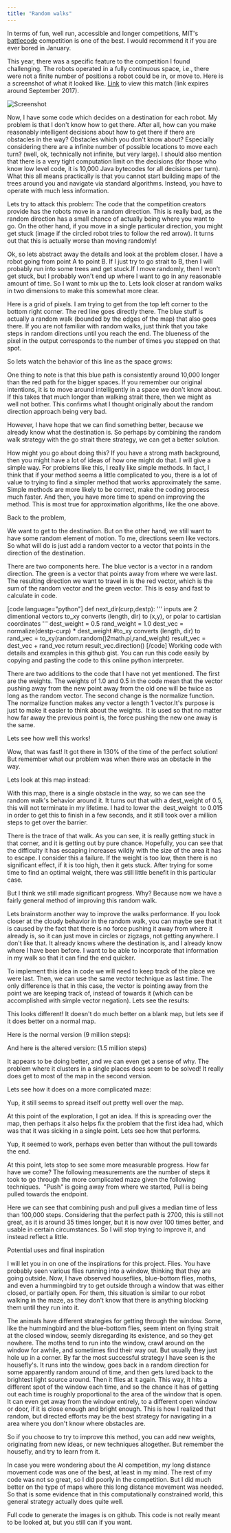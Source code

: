 ```yaml
---
title: "Random walks"
---
```


In terms of fun, well run, accessible and longer competitions, MIT's [battlecode](www.battlecode.org) competition is one of the best. I would recommend it if you are ever bored in January.

This year, there was a specific feature to the competition I found challenging. The robots operated in a fully continuous space, i.e., there were not a finite number of positions a robot could be in, or move to. Here is a screenshot of what it looked like. [Link](https://www.battlecode.org/tournaments/watch/SPRINT/1262) to view this match (link expires around September 2017).

![Screenshot]("images/random_walks/capture-1.png")

Now, I have some code which decides on a destination for each robot. My problem is that I don't know how to get there. After all, how can you make reasonably intelligent decisions about how to get there if there are obstacles in the way? Obstacles which you don't know about? Especially considering there are a infinite number of possible locations to move each turn? (well, ok, technically not infinite, but very large). I should also mention that there is a very tight computation limit on the decisions (for those who know low level code, it is 10,000 Java bytecodes for all decisions per turn). What this all means practically is that you cannot start building maps of the trees around you and navigate via standard algorithms. Instead, you have to operate with much less information.

Lets try to attack this problem: The code that the competition creators provide has the robots move in a random direction. This is really bad, as the random direction has a small chance of actually being where you want to go. On the other hand, if you move in a single particular direction, you might get stuck (image if the circled robot tries to follow the red arrow). It turns out that this is actually worse than moving randomly!

Ok, so lets abstract away the details and look at the problem closer. I have a robot going from point A to point B. If I just try to go strait to B, then I will probably run into some trees and get stuck.If I move randomly, then I won't get stuck, but I probably won't end up where I want to go in any reasonable amount of time. So I want to mix up the to. Lets look closer at random walks in two dimensions to make this somewhat more clear.

Here is a grid of pixels. I am trying to get from the top left corner to the bottom right corner. The red line goes directly there. The blue stuff is actually a random walk (bounded by the edges of the map) that also goes there. If you are not familiar with random walks, just think that you take steps in random directions until you reach the end. The blueness of the pixel in the output corresponds to the number of times you stepped on that spot.

So lets watch the behavior of this line as the space grows:









One thing to note is that this blue path is consistently around 10,000 longer than the red path for the bigger spaces. If you remember our original intentions, it is to move around intelligently in a space we don't know about. If this takes that much longer than walking strait there, then we might as well not bother. This confirms what I thought originally about the random direction approach being very bad.

However, I have hope that we can find something better, because we already know what the destination is. So perhaps by combining the random walk strategy with the go strait there strategy, we can get a better solution.

How might you go about doing this? If you have a strong math background, then you might have a lot of ideas of how one might do that. I will give a simple way. For problems like this, I really like simple methods. In fact, I think that if your method seems a little complicated to you, there is a lot of value to trying to find a simpler method that works approximately the same. Simple methods are more likely to be correct, make the coding process much faster. And then, you have more time to spend on improving the method. This is most true for approximation algorithms, like the one above.

Back to the problem,

We want to get to the destination. But on the other hand, we still want to have some random element of motion. To me, directions seem like vectors. So what will do is just add a random vector to a vector that points in the direction of the destination.



There are two components here. The blue vector is a vector in a random direction. The green is a vector that points away from where we were last. The resulting direction we want to travel in is the red vector, which is the sum of the random vector and the green vector. This is easy and fast to calculate in code.

[code language="python"]
def next_dir(curp,destp):
    '''
    inputs are 2 dimentional vectors
    to_xy converts (length, dir) to (x,y), or polar to cartisian coordinates
    '''
    dest_weight = 0.5
    rand_weight = 1.0
    dest_vec = normalize(destp-curp) * dest_weight
    #to_xy converts (length, dir) to
    rand_vec = to_xy(random.random()*2*math.pi,rand_weight)
    result_vec = dest_vec + rand_vec
    return result_vec.direction()
[/code]
Working code with details and examples in this github gist. You can run this code easily by copying and pasting the code to this online python interpreter.

There are two additions to the code that I have not yet mentioned. The first are the weights. The weights of 1.0 and 0.5 in the code mean that the vector pushing away from the new point away from the old one will be twice as long as the random vector. The second change is the normalize function. The normalize function makes any vector a length 1 vector.It's purpose is just to make it easier to think about the weights.  It is used so that no matter how far away the previous point is, the force pushing the new one away is the same.

Lets see how well this works!



Wow, that was fast! It got there in 130% of the time of the perfect solution! But remember what our problem was when there was an obstacle in the way.

Lets look at this map instead:

With this map, there is a single obstacle in the way, so we can see the random walk's behavior around it. It turns out that with a dest_weight of 0.5, this will not terminate in my lifetime. I had to lower the  dest_weight  to 0.015 in order to get this to finish in a few seconds, and it still took over a million steps to get over the barrier. 

There is the trace of that walk. As you can see, it is really getting stuck in that corner, and it is getting out by pure chance. Hopefully, you can see that the difficulty it has escaping increases wildly with the size of the area it has to escape. I consider this a failure. If the weight is too low, then there is no significant effect, if it is too high, then it gets stuck. After trying for some time to find an optimal weight, there was still little benefit in this particular case.

But I think we still made significant progress. Why? Because now we have a fairly general method of improving this random walk.

Lets brainstorm another way to improve the walks performance. If you look closer at the cloudy behavior in the random walk, you can maybe see that it is caused by the fact that there is no force pushing it away from where it already is, so it can just move in circles or zigzags, not getting anywhere. I don't like that. It already knows where the destination is, and I already know where I have been before. I want to be able to incorporate that information in my walk so that it can find the end quicker.

To implement this idea in code we will need to keep track of the place we were last. Then, we can use the same vector technique as last time. The only difference is that in this case, the vector is pointing away from the point we are keeping track of, instead of towards it (which can be accomplished with simple vector negation). Lets see the results:



This looks different! It doesn't do much better on a blank map, but lets see if it does better on a normal map.

Here is the normal version (9 million steps):

And here is the altered version: (1.5 million steps)

It appears to be doing better, and we can even get a sense of why. The problem where it clusters in a single places does seem to be solved! It really does get to most of the map in the second version.

Lets see how it does on a more complicated maze:



Yup, it still seems to spread itself out pretty well over the map.

At this point of the exploration, I got an idea. If this is spreading over the map, then perhaps it also helps fix the problem that the first idea had, which was that it was sicking in a single point. Lets see how that performs.


Yup, it seemed to work, perhaps even better than without the pull towards the end.

At this point, lets stop to see some more measurable progress. How far have we come? The following measurements are the number of steps it took to go through the more complicated maze given the following techniques.  "Push" is going away from where we started, Pull is being pulled towards the endpoint.



Here we can see that combining push and pull gives a median time of less than 100,000 steps. Considering that the perfect path is 2700, this is still not great, as it is around 35 times longer, but it is now over 100 times better, and usable in certain circumstances. So I will stop trying to improve it, and instead reflect a little.

Potential uses and final inspiration

I will let you in on one of the inspirations for this project. Flies. You have probably seen various flies running into a window, thinking that they are going outside. Now, I have observed houseflies, blue-bottom flies, moths, and even a hummingbird try to get outside through a window that was either closed, or partially open. For them, this situation is similar to our robot walking in the maze, as they don't know that there is anything blocking them until they run into it.

The animals have different strategies for getting through the window. Some, like the hummingbird and the blue-bottom flies, seem intent on flying strait at the closed window, seemly disregarding its existence, and so they get nowhere. The moths tend to run into the window, crawl around on the window for awhile, and sometimes find their way out. But usually they just hole up in a corner. By far the most successful strategy I have seen is the housefly's. It runs into the window, goes back in a random direction for some apparently random around of time, and then gets lured back to the brightest light source around. Then it flies at it again. This way, it hits a different spot of the window each time, and so the chance it has of getting out each time is roughly proportional to the area of the window that is open. It can even get away from the window entirely, to a different open window or door, if it is close enough and bright enough. This is how I realized that random, but directed efforts may be the best strategy for navigating in a area where you don't know where obstacles are.

So if you choose to try to improve this method, you can add new weights, originating from new ideas, or new techniques altogether. But remember the housefly, and try to learn from it.





In case you were wondering about the AI competition, my long distance movement code was one of the best, at least in my mind. The rest of my code was not so great, so I did poorly in the competition. But I did much better on the type of maps where this long distance movement was needed. So that is some evidence that in this computationally constrained world, this general strategy actually does quite well.

Full code to generate the images is on github. This code is not really meant to be looked at, but you still can if you want.
